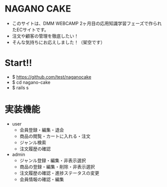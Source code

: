 # NAGANO CAKE
* このサイトは、DMM WEBCAMP 2ヶ月目の応用知識学習フェーズで作られたECサイトです。
* 注文や顧客の管理を徹底したい！
* そんな気持ちにお応えしました！（架空です）

# Start!!
* $ https://github.com/test/naganocake
* $ cd nagano-cake
* $ rails s

# 実装機能
* user
  - 会員登録・編集・退会
  - 商品の閲覧・カートに入れる・注文
  - ジャンル検索
  - 注文履歴の確認
* admin
  - ジャンル登録・編集・非表示選択
  - 商品の登録・編集・削除・非表示選択
  - 注文履歴の確認・進捗ステータスの変更
  - 会員情報の確認・編集
